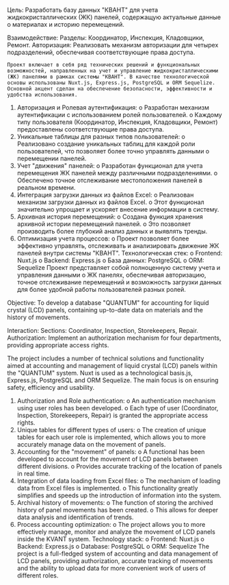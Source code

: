 Цель: Разработать базу данных "КВАНТ" для учета жидкокристаллических (ЖК) панелей, содержащую актуальные данные о материалах и историю перемещений.

Взаимодействие:
    Разделы: Координатор, Инспекция, Кладовщики, Ремонт.
    Авторизация: Реализовать механизм авторизации для четырех подразделений, обеспечивая соответствующие права доступа.

    Проект включает в себя ряд технических решений и функциональных возможностей, направленных на учет и управление жидкокристаллическими (ЖК) панелями в рамках системы "КВАНТ". В качестве технологической основы использованы Nuxt.js, Express.js, PostgreSQL и ORM Sequelize. Основной акцент сделан на обеспечение безопасности, эффективности и удобства использования.
    
1.	Авторизация и Ролевая аутентификация:
o	Разработан механизм аутентификации с использованием ролей пользователей.
o	Каждому типу пользователя (Координатор, Инспекция, Кладовщики, Ремонт) предоставлены соответствующие права доступа.
2.	Уникальные таблицы для разных типов пользователей:
o	Реализовано создание уникальных таблиц для каждой роли пользователей, что позволяет более точно управлять данными о перемещении панелей.
3.	Учет "движения" панелей:
o	Разработан функционал для учета перемещения ЖК панелей между различными подразделениями.
o	Обеспечено точное отслеживание местоположения панелей в реальном времени.
4.	Интеграция загрузки данных из файлов Excel:
o	Реализован механизм загрузки данных из файлов Excel.
o	Этот функционал значительно упрощает и ускоряет внесение информации в систему.
5.	Архивная история перемещений:
o	Создана функция хранения архивной истории перемещений панелей.
o	Это позволяет производить более глубокий анализ данных и выявлять тренды.
6.	Оптимизация учета процессов:
o	Проект позволяет более эффективно управлять, отслеживать и анализировать движение ЖК панелей внутри системы "КВАНТ".
Технологическая стек:
o	Frontend: Nuxt.js
o	Backend: Express.js
o	База данных: PostgreSQL
o	ORM: Sequelize
Проект представляет собой полноценную систему учета и управления данными о ЖК панелях, обеспечивая авторизацию, точное отслеживание перемещений и возможность загрузки данных для более удобной работы пользователей разных ролей.

Objective: To develop a database "QUANTUM" for accounting for liquid crystal (LCD) panels, containing up-to-date data on materials and the history of movements.

Interaction:
Sections: Coordinator, Inspection, Storekeepers, Repair.
Authorization: Implement an authorization mechanism for four departments, providing appropriate access rights.

The project includes a number of technical solutions and functionality aimed at accounting and management of liquid crystal (LCD) panels within the "QUANTUM" system. Nuxt is used as a technological basis.js, Express.js, PostgreSQL and ORM Sequelize. The main focus is on ensuring safety, efficiency and usability.

1. Authorization and Role authentication:
o An authentication mechanism using user roles has been developed.
o Each type of user (Coordinator, Inspection, Storekeepers, Repair) is granted the appropriate access rights.
2. Unique tables for different types of users:
o The creation of unique tables for each user role is implemented, which allows you to more accurately manage data on the movement of panels.
3. Accounting for the "movement" of panels:
o A functional has been developed to account for the movement of LCD panels between different divisions.
o Provides accurate tracking of the location of panels in real time.
4. Integration of data loading from Excel files:
o The mechanism of loading data from Excel files is implemented.
o This functionality greatly simplifies and speeds up the introduction of information into the system.
5. Archival history of movements:
o The function of storing the archived history of panel movements has been created.
o This allows for deeper data analysis and identification of trends.
6. Process accounting optimization:
o The project allows you to more effectively manage, monitor and analyze the movement of LCD panels inside the KVANT system.
Technology stack:
o Frontend: Nuxt.js
o Backend: Express.js
o Database: PostgreSQL
o ORM: Sequelize
The project is a full-fledged system of accounting and data management of LCD panels, providing authorization, accurate tracking of movements and the ability to upload data for more convenient work of users of different roles.


